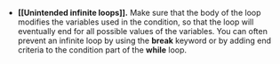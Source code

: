 - **[[Unintended infinite loops]].** Make sure that the body of the loop modifies the variables used in the condition, so that the loop will eventually end for all possible values of the variables. You can often prevent an infinite loop by using the **break** keyword or by adding end criteria to the condition part of the **while** loop.